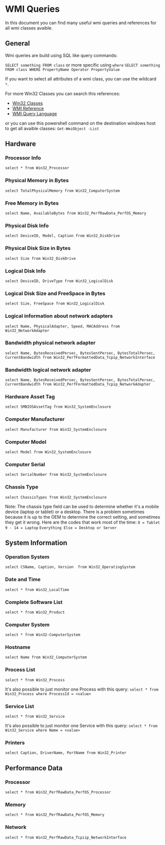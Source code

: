 # WMI Queries

In this document you can find many useful wmi queries and references for all wmi classes avaible. 

## General 

Wmi queries are build using SQL like query commands:

`SELECT something FROM class` 
or more specific using `where`
`SELECT something FROM class WHERE PropertyName Operator PropertyValue`

If you want to select all attributes of a wmi class, you can use the wildcard `*`. 

For more Win32 Classes you can search this references:

* [Win32 Classes](https://msdn.microsoft.com/en-us/library/aa394084(VS.85).aspx)
* [WMI Reference](https://msdn.microsoft.com/en-us/library/aa394572(VS.85).aspx) 
* [WMI Query Language](http://www.codeproject.com/Articles/46390/WMI-Query-Language-by-Example) 

or you can use this powershell command on the destination windows host to get all avaible classes:
`Get-WmiObject -List`

## Hardware

### Processor Info
`select * from Win32_Processor`

### Physical Memory in Bytes
`select TotalPhysicalMemory from Win32_ComputerSystem`

### Free Memory in Bytes
`select Name, AvailableBytes from Win32_PerfRawData_PerfOS_Memory`

### Physical Disk Info
`select DeviceID, Model, Caption from Win32_DiskDrive`

### Physical Disk Size in Bytes
`select Size from Win32_DiskDrive`

### Logical Disk Info
`select DeviceID, DriveType from Win32_LogicalDisk`

### Logical Disk Size and FreeSpace in Bytes
`select Size, FreeSpace from Win32_LogicalDisk`

### Logical information about network adapters
`select Name, PhysicalAdapter, Speed, MACAddress from Win32_NetworkAdapter`

### Bandwidth physical network adapter
`select Name, BytesReceivedPersec, BytesSentPersec, BytesTotalPersec, CurrentBandwidth from Win32_PerfFormattedData_Tcpip_NetworkInterface`

### Bandwidth logical network adapter
`select Name, BytesReceivedPersec, BytesSentPersec, BytesTotalPersec, CurrentBandwidth from Win32_PerfFormattedData_Tcpip_NetworkAdapter`

### Hardware Asset Tag
`select SMBIOSAssetTag from Win32_SystemEnclosure`

### Computer Manufacturer
`select Manufacturer from Win32_SystemEnclosure`

### Computer Model
`select Model from Win32_SystemEnclosure`

### Computer Serial
`select SerialNumber from Win32_SystemEnclosure`

### Chassis Type
`select ChassisTypes from Win32_SystemEnclosure`

Note: The chassis type field can be used to determine whether it's a mobile device (laptop or tablet) or a desktop. There is a problem sometimes because it is up to the OEM to determine the correct setting, and sometimes they get it wrong. Here are the codes that work most of the time:
`8 = Tablet`  
`9 - 14 = Laptop`
`Everything Else = Desktop or Server`

## System Information

### Operation System
`select CSName, Caption, Version  from Win32_OperatingSystem`

### Date and Time
`select * from Win32_LocalTime`

### Complete Software List
`select * from Win32_Product`

### Computer System
`select * from Win32-ComputerSystem`

### Hostname
`select Name from Win32_ComputerSystem`

### Process List
`select * from Win32_Process`

It's also possible to just monitor one Process with this query:
`select * from Win32_Process where ProcessId = <value>`

### Service List 
`select * from Win32_Service`

It's also possible to just monitor one Service with this query:
`select * from Win32_Service where Name = <value>`

### Printers
`select Caption, DriverName, PortName from Win32_Printer`

## Performance Data

### Processor
`select * from Win32_PerfRawData_PerfOS_Processor`

### Memory
`select * from Win32_PerfRawData_PerfOS_Memory`

### Network 
`select * from Win32_PerfRawData_Tcpiip_NetworkInterface`

